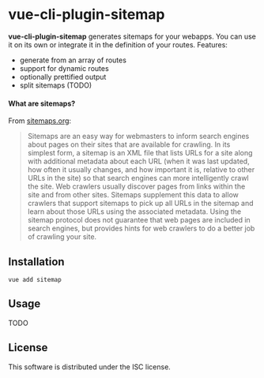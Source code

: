 # vue-cli-plugin-sitemap

**vue-cli-plugin-sitemap** generates sitemaps  for your webapps. You  can use it
on its own or integrate it in the definition of your routes. Features:
 * generate from an array of routes
 * support for dynamic routes
 * optionally prettified output
 * split sitemaps (TODO)

#### What are sitemaps?

From [sitemaps.org](https://www.sitemaps.org):
> Sitemaps are an easy way for webmasters  to inform search engines about pages on
> their sites that are available for crawling.  In its simplest form, a sitemap is
> an XML file that lists URLs for a site along with additional metadata about each
> URL (when it was  last updated, how often it usually  changes, and how important
> it is,  relative to  other URLs  in the site)  so that  search engines  can more
> intelligently crawl  the site.  Web crawlers usually  discover pages  from links
> within the  site and from  other sites. Sitemaps  supplement this data  to allow
> crawlers that  support sitemaps  to pick up  all URLs in  the sitemap  and learn
> about those URLs using the associated  metadata. Using the sitemap protocol does
> not guarantee that web pages are  included in search engines, but provides hints
> for web crawlers to do a better job of crawling your site.

## Installation

```
vue add sitemap
```

## Usage

TODO

## License

This software is distributed under the ISC license.

